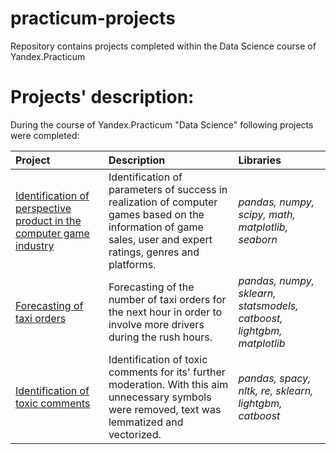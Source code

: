 # practicum-projects
Repository contains projects completed within the Data Science course of Yandex.Practicum

# Projects' description: 
During the course of Yandex.Practicum "Data Science" following projects were completed:

| Project | Description | Libraries | 
| :---------------------- | :---------------------- | :---------------------- |
| [Identification of perspective product in the computer game industry](https://github.com/nmatvienk/practicum-projects/tree/main/1%20computer-game-industry) | Identification of parameters of success in realization of computer games based on the information of game sales, user and expert ratings, genres and platforms. | *pandas, numpy, scipy, math, matplotlib, seaborn*|
| [Forecasting of taxi orders](https://github.com/nmatvienk/practicum-projects/tree/main/3%20taxi_orders) | Forecasting of the number of taxi orders for the next hour in order to involve more drivers during the rush hours. | *pandas, numpy, sklearn, statsmodels, catboost, lightgbm, matplotlib*|
| [Identification of toxic comments](https://github.com/nmatvienk/practicum-projects/tree/main/4%20toxic-comments) | Identification of toxic comments for its' further moderation. With this aim unnecessary symbols were removed, text was lemmatized and vectorized. | *pandas, spacy, nltk, re, sklearn, lightgbm, catboost*|
